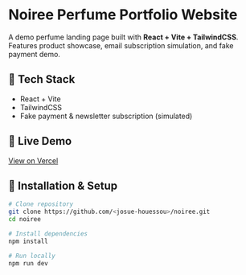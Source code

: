 # Noiree Perfume Portfolio Website

A demo perfume landing page built with **React + Vite + TailwindCSS**.  
Features product showcase, email subscription simulation, and fake payment demo.

## 🚀 Tech Stack
- React + Vite
- TailwindCSS
- Fake payment & newsletter subscription (simulated)

## 🔗 Live Demo
[View on Vercel](https://noireefragrance.netlify.app/)

## 📂 Installation & Setup
```bash
# Clone repository
git clone https://github.com/<josue-houessou>/noiree.git
cd noiree

# Install dependencies
npm install

# Run locally
npm run dev
